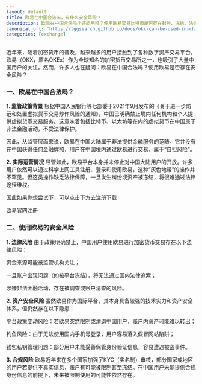 ```yaml
---
layout: default
title: 欧易在中国合法吗，有什么安全风险？
description: 欧易在中国合法吗？还能用吗？使用欧易交易比特币是否存在封号、冻结、法律风险？本篇全面解析政策红线与资产安全隐患，帮你判断是否值得继续使用欧易，避开加密交易中的高危陷阱！
canonical_url: 'https://tggsearch.github.io/docs/okx-can-be-used-in-china.html'
categories: [exchange]
---
```

近年来，随着加密货币的普及，越来越多的用户接触到了各种数字资产交易平台。欧易（OKX，原名OKEx）作为全球知名的加密货币交易所之一，也吸引了大量中国用户的关注。然而，许多人也在疑问：欧易在中国合法吗？使用欧易是否存在安全风险？

### 一、欧易在中国合法吗？

**1. 监管政策背景**
根据中国人民银行等七部委于2021年9月发布的《关于进一步防范和处置虚拟货币交易炒作风险的通知》，中国已明确禁止境内任何机构和个人提供虚拟货币交易服务。这意味着包括比特币、以太坊等在内的虚拟货币在中国属于非法金融活动，不受法律保护。

因此，从监管层面来说，欧易在中国大陆属于非法提供金融服务的范畴。它并没有在中国获得任何金融牌照，用户在中国境内通过欧易进行交易，属于“自担风险”。

**2. 实际运营情况**
尽管如此，欧易平台本身并未停止对中国大陆用户的开放。许多用户依然可以通过科学上网工具注册、登录和使用欧易，这种“灰色地带”的操作并不罕见。但这类操作缺乏法律保障，一旦发生纠纷或资产被冻结，将很难通过法律途径维权。

因此如果你想尝试下，可以点击下方去注册下载

<div class='register-button'>
    <a href='./302.html?target=https://www.ouzhyi.onl/join/90884854' class='content-btn' target='_blank'>欧易官网注册</a>
</div>

### 二、使用欧易的安全风险

**1. 法律风险**
由于政策明确禁止，中国用户使用欧易进行加密货币交易存在以下法律风险：

资金来源可能被监管机构关注；

一旦账户出现问题（如被平台冻结），将无法通过国内法律追索；

涉嫌非法金融活动，存在被调查或账户清查的风险。

**2. 资产安全风险**
虽然欧易作为国际平台，其本身具备较强的技术实力和资产安全体系，但仍然存在以下隐患：

平台政策变动风险：若欧易突然限制或清退中国用户，账户内资产可能难以转出；

钓鱼风险：由于无法使用国内手机号登录，用户容易落入假冒网站陷阱；

钱包私钥管理问题：部分用户未能妥善保管身份验证信息，容易遭遇被盗事件。

**3. 合规风险**
欧易近年来在多个国家加强了KYC（实名制）审核，部分国家或地区的用户若提供不真实信息，账户有可能被限制甚至冻结。在中国用户未能提供合规身份信息的前提下，未来被限制使用的可能性依然存在。
